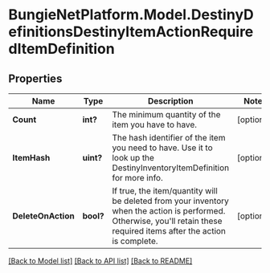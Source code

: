 # BungieNetPlatform.Model.DestinyDefinitionsDestinyItemActionRequiredItemDefinition
## Properties

Name | Type | Description | Notes
------------ | ------------- | ------------- | -------------
**Count** | **int?** | The minimum quantity of the item you have to have. | [optional] 
**ItemHash** | **uint?** | The hash identifier of the item you need to have. Use it to look up the DestinyInventoryItemDefinition for more info. | [optional] 
**DeleteOnAction** | **bool?** | If true, the item/quantity will be deleted from your inventory when the action is performed. Otherwise, you&#39;ll retain these required items after the action is complete. | [optional] 

[[Back to Model list]](../README.md#documentation-for-models) [[Back to API list]](../README.md#documentation-for-api-endpoints) [[Back to README]](../README.md)

